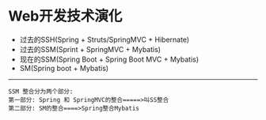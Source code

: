# Web开发技术演化

- 过去的SSH(Spring + Struts/SpringMVC + Hibernate)
- 过去的SSM(Sprint + SpringMVC + Mybatis)
- 现在的SSM(Spring Boot + Spring Boot MVC + Mybatis)
- SM(Spring boot + Mybatis)

---

    SSM 整合分为两个部分: 
    第一部分: Spring 和 SpringMVC的整合=====>叫SS整合
    第二部分: SM的整合====>Spring整合Mybatis